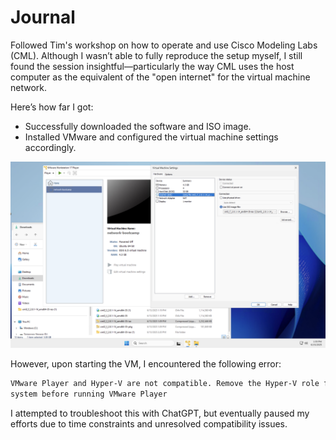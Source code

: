 # Journal

Followed Tim's workshop on how to operate and use Cisco Modeling Labs (CML). Although I wasn’t able to fully reproduce the setup myself, I still found the session insightful—particularly the way CML uses the host computer as the equivalent of the "open internet" for the virtual machine network.

Here’s how far I got:

- Successfully downloaded the software and ISO image.
- Installed VMware and configured the virtual machine settings accordingly.

![CML VM](assets/CML.png)

However, upon starting the VM, I encountered the following error:

```sh
VMware Player and Hyper-V are not compatible. Remove the Hyper-V role from the
system before running VMware Player
```

I attempted to troubleshoot this with ChatGPT, but eventually paused my efforts due to time constraints and unresolved compatibility issues.

